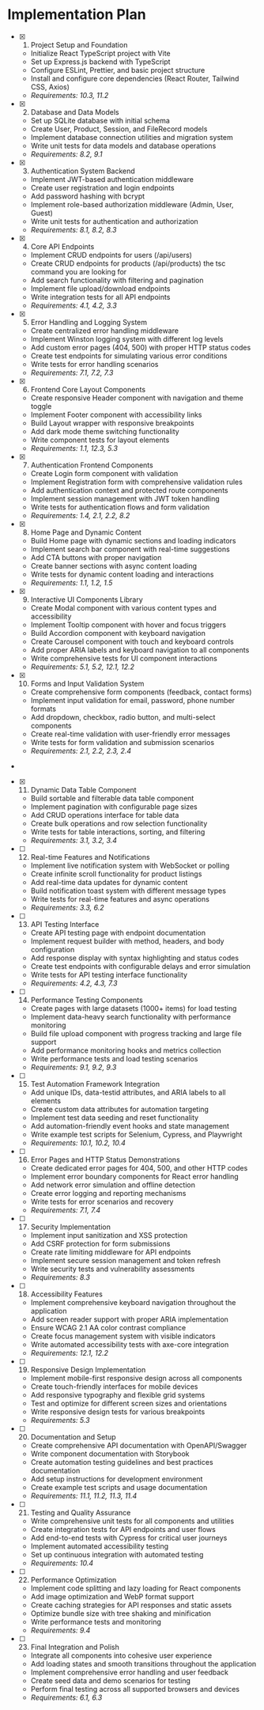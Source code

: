 # Implementation Plan

- [x] 1. Project Setup and Foundation

  - Initialize React TypeScript project with Vite
  - Set up Express.js backend with TypeScript
  - Configure ESLint, Prettier, and basic project structure
  - Install and configure core dependencies (React Router, Tailwind CSS, Axios)
  - _Requirements: 10.3, 11.2_

- [x] 2. Database and Data Models

  - Set up SQLite database with initial schema
  - Create User, Product, Session, and FileRecord models
  - Implement database connection utilities and migration system
  - Write unit tests for data models and database operations
  - _Requirements: 8.2, 9.1_

- [x] 3. Authentication System Backend

  - Implement JWT-based authentication middleware
  - Create user registration and login endpoints
  - Add password hashing with bcrypt
  - Implement role-based authorization middleware (Admin, User, Guest)
  - Write unit tests for authentication and authorization
  - _Requirements: 8.1, 8.2, 8.3_

- [x] 4. Core API Endpoints

  - Implement CRUD endpoints for users (/api/users)
  - Create CRUD endpoints for products (/api/products) the tsc command you are looking for
  - Add search functionality with filtering and pagination
  - Implement file upload/download endpoints
  - Write integration tests for all API endpoints
  - _Requirements: 4.1, 4.2, 3.3_

- [x] 5. Error Handling and Logging System

  - Create centralized error handling middleware
  - Implement Winston logging system with different log levels
  - Add custom error pages (404, 500) with proper HTTP status codes
  - Create test endpoints for simulating various error conditions
  - Write tests for error handling scenarios
  - _Requirements: 7.1, 7.2, 7.3_

- [x] 6. Frontend Core Layout Components

  - Create responsive Header component with navigation and theme toggle
  - Implement Footer component with accessibility links
  - Build Layout wrapper with responsive breakpoints
  - Add dark mode theme switching functionality
  - Write component tests for layout elements
  - _Requirements: 1.1, 12.3, 5.3_

- [x] 7. Authentication Frontend Components

  - Create Login form component with validation
  - Implement Registration form with comprehensive validation rules
  - Add authentication context and protected route components
  - Implement session management with JWT token handling
  - Write tests for authentication flows and form validation
  - _Requirements: 1.4, 2.1, 2.2, 8.2_

- [x] 8. Home Page and Dynamic Content

  - Build Home page with dynamic sections and loading indicators
  - Implement search bar component with real-time suggestions
  - Add CTA buttons with proper navigation
  - Create banner sections with async content loading
  - Write tests for dynamic content loading and interactions
  - _Requirements: 1.1, 1.2, 1.5_

- [x] 9. Interactive UI Components Library

  - Create Modal component with various content types and accessibility
  - Implement Tooltip component with hover and focus triggers
  - Build Accordion component with keyboard navigation
  - Create Carousel component with touch and keyboard controls
  - Add proper ARIA labels and keyboard navigation to all components
  - Write comprehensive tests for UI component interactions
  - _Requirements: 5.1, 5.2, 12.1, 12.2_

- [x] 10. Forms and Input Validation System

  - Create comprehensive form components (feedback, contact forms)
  - Implement input validation for email, password, phone number formats
  - Add dropdown, checkbox, radio button, and multi-select components
  - Create real-time validation with user-friendly error messages
  - Write tests for form validation and submission scenarios
  - _Requirements: 2.1, 2.2, 2.3, 2.4_

-

- [x] 11. Dynamic Data Table Component

  - Build sortable and filterable data table component
  - Implement pagination with configurable page sizes
  - Add CRUD operations interface for table data
  - Create bulk operations and row selection functionality
  - Write tests for table interactions, sorting, and filtering
  - _Requirements: 3.1, 3.2, 3.4_

- [ ] 12. Real-time Features and Notifications

  - Implement live notification system with WebSocket or polling
  - Create infinite scroll functionality for product listings
  - Add real-time data updates for dynamic content
  - Build notification toast system with different message types
  - Write tests for real-time features and async operations
  - _Requirements: 3.3, 6.2_

- [ ] 13. API Testing Interface

  - Create API testing page with endpoint documentation
  - Implement request builder with method, headers, and body configuration
  - Add response display with syntax highlighting and status codes
  - Create test endpoints with configurable delays and error simulation
  - Write tests for API testing interface functionality
  - _Requirements: 4.2, 4.3, 7.3_

- [ ] 14. Performance Testing Components

  - Create pages with large datasets (1000+ items) for load testing
  - Implement data-heavy search functionality with performance monitoring
  - Build file upload component with progress tracking and large file support
  - Add performance monitoring hooks and metrics collection
  - Write performance tests and load testing scenarios
  - _Requirements: 9.1, 9.2, 9.3_

- [ ] 15. Test Automation Framework Integration

  - Add unique IDs, data-testid attributes, and ARIA labels to all elements
  - Create custom data attributes for automation targeting
  - Implement test data seeding and reset functionality
  - Add automation-friendly event hooks and state management
  - Write example test scripts for Selenium, Cypress, and Playwright
  - _Requirements: 10.1, 10.2, 10.4_

- [ ] 16. Error Pages and HTTP Status Demonstrations

  - Create dedicated error pages for 404, 500, and other HTTP codes
  - Implement error boundary components for React error handling
  - Add network error simulation and offline detection
  - Create error logging and reporting mechanisms
  - Write tests for error scenarios and recovery
  - _Requirements: 7.1, 7.4_

- [ ] 17. Security Implementation

  - Implement input sanitization and XSS protection
  - Add CSRF protection for form submissions
  - Create rate limiting middleware for API endpoints
  - Implement secure session management and token refresh
  - Write security tests and vulnerability assessments
  - _Requirements: 8.3_

- [ ] 18. Accessibility Features

  - Implement comprehensive keyboard navigation throughout the application
  - Add screen reader support with proper ARIA implementation
  - Ensure WCAG 2.1 AA color contrast compliance
  - Create focus management system with visible indicators
  - Write automated accessibility tests with axe-core integration
  - _Requirements: 12.1, 12.2_

- [ ] 19. Responsive Design Implementation

  - Implement mobile-first responsive design across all components
  - Create touch-friendly interfaces for mobile devices
  - Add responsive typography and flexible grid systems
  - Test and optimize for different screen sizes and orientations
  - Write responsive design tests for various breakpoints
  - _Requirements: 5.3_

- [ ] 20. Documentation and Setup

  - Create comprehensive API documentation with OpenAPI/Swagger
  - Write component documentation with Storybook
  - Create automation testing guidelines and best practices documentation
  - Add setup instructions for development environment
  - Create example test scripts and usage documentation
  - _Requirements: 11.1, 11.2, 11.3, 11.4_

- [ ] 21. Testing and Quality Assurance

  - Write comprehensive unit tests for all components and utilities
  - Create integration tests for API endpoints and user flows
  - Add end-to-end tests with Cypress for critical user journeys
  - Implement automated accessibility testing
  - Set up continuous integration with automated testing
  - _Requirements: 10.4_

- [ ] 22. Performance Optimization

  - Implement code splitting and lazy loading for React components
  - Add image optimization and WebP format support
  - Create caching strategies for API responses and static assets
  - Optimize bundle size with tree shaking and minification
  - Write performance tests and monitoring
  - _Requirements: 9.4_

- [ ] 23. Final Integration and Polish
  - Integrate all components into cohesive user experience
  - Add loading states and smooth transitions throughout the application
  - Implement comprehensive error handling and user feedback
  - Create seed data and demo scenarios for testing
  - Perform final testing across all supported browsers and devices
  - _Requirements: 6.1, 6.3_
